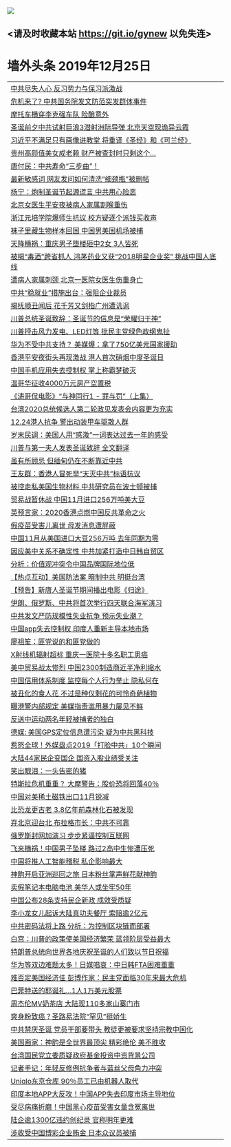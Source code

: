 
<tr>
  <td align=center><img src="https://cdn.jsdelivr.net/gh/gyoupiodf/im1/%E5%BE%AE%E4%BF%A1%E8%AF%B4%E6%98%8E4.jpg" /></td>  
</tr>

## <请及时收藏本站 https://git.io/gynew 以免失连> </a>
# 墙外头条 2019年12月25日</a>

<table>

<tr><td colspan="2" align="left"><a href="https://xball.casa/oo.aspx?name=c1110871&key=eqxowaguscvmxdgc&from=gy">中共尽失人心 反习势力与保习派激战</a></td></tr>
<tr><td colspan="2" align="left"><a href="https://xball.casa/oo.aspx?name=c1110833&key=eqxowaguscvmxdgc&from=gy">危机来了? 中共国务院发文防范突发群体事件</a></td></tr>
<tr><td colspan="2" align="left"><a href="https://xball.casa/oo.aspx?name=c1110801&key=eqxowaguscvmxdgc&from=gy">摩托车横穿李克强车队 险酿意外</a></td></tr>
<tr><td colspan="2" align="left"><a href="https://xball.casa/oo.aspx?name=c1110859&key=eqxowaguscvmxdgc&from=gy">圣诞前夕中共试射巨浪3潜射洲际导弹 北京天空现诡异云霞</a></td></tr>
<tr><td colspan="2" align="left"><a href="https://xball.casa/oo.aspx?name=c1110850&key=eqxowaguscvmxdgc&from=gy">习近平不满足只有画像进教堂 将重译《圣经》和《可兰经》</a></td></tr>
<tr><td colspan="2" align="left"><a href="https://xball.casa/oo.aspx?name=c1110827&key=eqxowaguscvmxdgc&from=gy">贵州高颜值美女成老赖 财产被查封时只剩这个…</a></td></tr>
<tr><td colspan="2" align="left"><a href="https://xball.casa/oo.aspx?name=c1110803&key=eqxowaguscvmxdgc&from=gy">唐付民：中共寿命“三步曲”！</a></td></tr>
<tr><td colspan="2" align="left"><a href="https://xball.casa/oo.aspx?name=c1110872&key=eqxowaguscvmxdgc&from=gy">最新敏感词 网友发问如何清洗“细颈瓶”被删帖</a></td></tr>
<tr><td colspan="2" align="left"><a href="https://xball.casa/oo.aspx?name=c1110814&key=eqxowaguscvmxdgc&from=gy">杨宁：炮制圣诞节起源谎言 中共用心险恶</a></td></tr>
<tr><td colspan="2" align="left"><a href="https://xball.casa/oo.aspx?name=c1110864&key=eqxowaguscvmxdgc&from=gy">北京女医生平安夜被病人家属割喉重伤</a></td></tr>
<tr><td colspan="2" align="left"><a href="https://xball.casa/oo.aspx?name=c1110794&key=eqxowaguscvmxdgc&from=gy">浙江元培学院爆师生抗议 校方疑逐个派钱买收声</a></td></tr>
<tr><td colspan="2" align="left"><a href="https://xball.casa/oo.aspx?name=c1110822&key=eqxowaguscvmxdgc&from=gy">袜子里藏生物样本回国 中国男美国机场被捕</a></td></tr>
<tr><td colspan="2" align="left"><a href="https://xball.casa/oo.aspx?name=c1110831&key=eqxowaguscvmxdgc&from=gy">天降横祸：重庆男子堕楼砸中2女 3人皆死</a></td></tr>
<tr><td colspan="2" align="left"><a href="https://xball.casa/oo.aspx?name=c1110863&key=eqxowaguscvmxdgc&from=gy">被揭“毒酒”跨省抓人 鸿茅药业又获“2018明星企业奖” 挑战中国人底线</a></td></tr>
<tr><td colspan="2" align="left"><a href="https://xball.casa/oo.aspx?name=c1110789&key=eqxowaguscvmxdgc&from=gy">遭病人家属刺颈 北京一医院女医生伤重身亡</a></td></tr>
<tr><td colspan="2" align="left"><a href="https://xball.casa/oo.aspx?name=c1110813&key=eqxowaguscvmxdgc&from=gy">中共“稳就业”措施出台：强阻企业裁员</a></td></tr>
<tr><td colspan="2" align="left"><a href="https://xball.casa/oo.aspx?name=c1110875&key=eqxowaguscvmxdgc&from=gy">揭抚顺丑闻后 花千芳又剑指广州遭讥讽</a></td></tr>
<tr><td colspan="2" align="left"><a href="https://xball.casa/oo.aspx?name=c1110862&key=eqxowaguscvmxdgc&from=gy">川普总统圣诞致辞：圣诞节的信息是“荣耀归于神”</a></td></tr>
<tr><td colspan="2" align="left"><a href="https://xball.casa/oo.aspx?name=c1110826&key=eqxowaguscvmxdgc&from=gy">川普抨击风力发电、LED灯等 批民主党绿色政纲鬼扯</a></td></tr>
<tr><td colspan="2" align="left"><a href="https://xball.casa/oo.aspx?name=c1110798&key=eqxowaguscvmxdgc&from=gy">华为不受中共支持？ 美媒爆：拿了750亿美元国家援助</a></td></tr>
<tr><td colspan="2" align="left"><a href="https://xball.casa/oo.aspx?name=c1110851&key=eqxowaguscvmxdgc&from=gy">香港平安夜街头再现激战 港人首次硝烟中度圣诞日</a></td></tr>
<tr><td colspan="2" align="left"><a href="https://xball.casa/oo.aspx?name=c1110877&key=eqxowaguscvmxdgc&from=gy">中国手机应用失去控制权 掌上称霸梦破灭</a></td></tr>
<tr><td colspan="2" align="left"><a href="https://xball.casa/oo.aspx?name=c1110866&key=eqxowaguscvmxdgc&from=gy">温哥华征收4000万元房产空置税</a></td></tr>
<tr><td colspan="2" align="left"><a href="https://xball.casa/oo.aspx?name=c1110795&key=eqxowaguscvmxdgc&from=gy">《涛哥侃电影》“与神同行1 - 罪与罚”（上集）</a></td></tr>
<tr><td colspan="2" align="left"><a href="https://xball.casa/oo.aspx?name=c1110857&key=eqxowaguscvmxdgc&from=gy">台湾2020总统候选人第二轮政见发表会内容更为充实</a></td></tr>
<tr><td colspan="2" align="left"><a href="https://xball.casa/oo.aspx?name=c1110824&key=eqxowaguscvmxdgc&from=gy">12.24港人抗争 警出动装甲车驱散人群</a></td></tr>
<tr><td colspan="2" align="left"><a href="https://xball.casa/oo.aspx?name=c1110867&key=eqxowaguscvmxdgc&from=gy">岁末民调：美国人用“感激”一词表达过去一年的感受</a></td></tr>
<tr><td colspan="2" align="left"><a href="https://xball.casa/oo.aspx?name=c1110823&key=eqxowaguscvmxdgc&from=gy">川普与第一夫人发表圣诞致辞 全文翻译</a></td></tr>
<tr><td colspan="2" align="left"><a href="https://xball.casa/oo.aspx?name=c1110856&key=eqxowaguscvmxdgc&from=gy">虽有所顾忌 但缅甸仍在不断靠近中共</a></td></tr>
<tr><td colspan="2" align="left"><a href="https://xball.casa/oo.aspx?name=c1110796&key=eqxowaguscvmxdgc&from=gy">王友群：香港人冒死举“天灭中共”标语抗议</a></td></tr>
<tr><td colspan="2" align="left"><a href="https://xball.casa/oo.aspx?name=c1110861&key=eqxowaguscvmxdgc&from=gy">被控走私美国生物材料 中共研究员在波士顿被捕</a></td></tr>
<tr><td colspan="2" align="left"><a href="https://xball.casa/oo.aspx?name=c1110788&key=eqxowaguscvmxdgc&from=gy">贸易战暂休战 中国11月进口256万吨美大豆</a></td></tr>
<tr><td colspan="2" align="left"><a href="https://xball.casa/oo.aspx?name=c1110817&key=eqxowaguscvmxdgc&from=gy">英预言家：2020香港点燃中国反共革命之火</a></td></tr>
<tr><td colspan="2" align="left"><a href="https://xball.casa/oo.aspx?name=c1110865&key=eqxowaguscvmxdgc&from=gy">假疫苗受害儿离世 母发消息遭屏蔽</a></td></tr>
<tr><td colspan="2" align="left"><a href="https://xball.casa/oo.aspx?name=c1110853&key=eqxowaguscvmxdgc&from=gy">中国11月从美国进口大豆256万吨 去年同期为零</a></td></tr>
<tr><td colspan="2" align="left"><a href="https://xball.casa/oo.aspx?name=c1110852&key=eqxowaguscvmxdgc&from=gy">因应美中关系不确定性 中共加紧打造中日韩自贸区</a></td></tr>
<tr><td colspan="2" align="left"><a href="https://xball.casa/oo.aspx?name=c1110870&key=eqxowaguscvmxdgc&from=gy">分析：价值观冲突令中国品牌国际地位低</a></td></tr>
<tr><td colspan="2" align="left"><a href="https://xball.casa/oo.aspx?name=c1110868&key=eqxowaguscvmxdgc&from=gy">【热点互动】美国防法案 暗制中共 明挺台湾</a></td></tr>
<tr><td colspan="2" align="left"><a href="https://xball.casa/oo.aspx?name=c1110839&key=eqxowaguscvmxdgc&from=gy">【预告】新唐人圣诞节期间播出电影《归途》</a></td></tr>
<tr><td colspan="2" align="left"><a href="https://xball.casa/oo.aspx?name=c1110843&key=eqxowaguscvmxdgc&from=gy">伊朗、俄罗斯、中共将首次举行四天联合海军演习</a></td></tr>
<tr><td colspan="2" align="left"><a href="https://xball.casa/oo.aspx?name=c1110800&key=eqxowaguscvmxdgc&from=gy">中共发文严防规模性失业抗争 预示失业潮？</a></td></tr>
<tr><td colspan="2" align="left"><a href="https://xball.casa/oo.aspx?name=c1110830&key=eqxowaguscvmxdgc&from=gy">中国app失去控制权 印度人重新主导本地市场</a></td></tr>
<tr><td colspan="2" align="left"><a href="https://xball.casa/oo.aspx?name=c1110804&key=eqxowaguscvmxdgc&from=gy">廖祖笙：匪党说的和匪党做的</a></td></tr>
<tr><td colspan="2" align="left"><a href="https://xball.casa/oo.aspx?name=c1110802&key=eqxowaguscvmxdgc&from=gy">X射线机辐射超标 重庆一医院十多名职工患癌</a></td></tr>
<tr><td colspan="2" align="left"><a href="https://xball.casa/oo.aspx?name=c1110797&key=eqxowaguscvmxdgc&from=gy">美中贸易战太惨烈 中国2300制造商近半净利缩水</a></td></tr>
<tr><td colspan="2" align="left"><a href="https://xball.casa/oo.aspx?name=c1110840&key=eqxowaguscvmxdgc&from=gy">中国信用体系制度 监控每个人行为举止 隐私何在</a></td></tr>
<tr><td colspan="2" align="left"><a href="https://xball.casa/oo.aspx?name=c1110842&key=eqxowaguscvmxdgc&from=gy">被丑化的食人花 不过是种仅剩花的可怜奇葩植物</a></td></tr>
<tr><td colspan="2" align="left"><a href="https://xball.casa/oo.aspx?name=c1110847&key=eqxowaguscvmxdgc&from=gy">曝港警内部规定 美媒指责滥用暴力屡见不鲜</a></td></tr>
<tr><td colspan="2" align="left"><a href="https://xball.casa/oo.aspx?name=c1110848&key=eqxowaguscvmxdgc&from=gy">反送中运动两名年轻被捕者的独白</a></td></tr>
<tr><td colspan="2" align="left"><a href="https://xball.casa/oo.aspx?name=c1110841&key=eqxowaguscvmxdgc&from=gy">德媒: 美国GPS定位信息遭污染 疑为中共黑科技</a></td></tr>
<tr><td colspan="2" align="left"><a href="https://xball.casa/oo.aspx?name=c1110821&key=eqxowaguscvmxdgc&from=gy">惹怒全球！外媒盘点2019「打脸中共」10个瞬间</a></td></tr>
<tr><td colspan="2" align="left"><a href="https://xball.casa/oo.aspx?name=c1110876&key=eqxowaguscvmxdgc&from=gy">大陆44家民企变国企 国资入股业绩受关注</a></td></tr>
<tr><td colspan="2" align="left"><a href="https://xball.casa/oo.aspx?name=c1110805&key=eqxowaguscvmxdgc&from=gy">笑出眼泪：一头告密的猪</a></td></tr>
<tr><td colspan="2" align="left"><a href="https://xball.casa/oo.aspx?name=c1110809&key=eqxowaguscvmxdgc&from=gy">特斯拉危机重重？ 大摩警告：股价恐将回落40％</a></td></tr>
<tr><td colspan="2" align="left"><a href="https://xball.casa/oo.aspx?name=c1110825&key=eqxowaguscvmxdgc&from=gy">中国对美稀土磁铁出口11月锐减</a></td></tr>
<tr><td colspan="2" align="left"><a href="https://xball.casa/oo.aspx?name=c1110837&key=eqxowaguscvmxdgc&from=gy">比恐龙更古老 3.8亿年前森林化石被发现</a></td></tr>
<tr><td colspan="2" align="left"><a href="https://xball.casa/oo.aspx?name=c1110844&key=eqxowaguscvmxdgc&from=gy">弃北京迎台北 布拉格市长：中共不可靠</a></td></tr>
<tr><td colspan="2" align="left"><a href="https://xball.casa/oo.aspx?name=c1110820&key=eqxowaguscvmxdgc&from=gy">俄罗斯封网加演习 步步紧逼控制互联网</a></td></tr>
<tr><td colspan="2" align="left"><a href="https://xball.casa/oo.aspx?name=c1110818&key=eqxowaguscvmxdgc&from=gy">飞来横祸！中国男子坠楼 路过2高中生惨遭压死</a></td></tr>
<tr><td colspan="2" align="left"><a href="https://xball.casa/oo.aspx?name=c1110834&key=eqxowaguscvmxdgc&from=gy">中国将推人工智能稽税 私企影响最大</a></td></tr>
<tr><td colspan="2" align="left"><a href="https://xball.casa/oo.aspx?name=c1110849&key=eqxowaguscvmxdgc&from=gy">神韵开启亚洲巡回之旅 日本粉丝掌声鲜花献神韵</a></td></tr>
<tr><td colspan="2" align="left"><a href="https://xball.casa/oo.aspx?name=c1110854&key=eqxowaguscvmxdgc&from=gy">卖假笔记本电脑电池 美华人或坐牢50年</a></td></tr>
<tr><td colspan="2" align="left"><a href="https://xball.casa/oo.aspx?name=c1110836&key=eqxowaguscvmxdgc&from=gy">中国公布28条支持民企新政 成效受质疑</a></td></tr>
<tr><td colspan="2" align="left"><a href="https://xball.casa/oo.aspx?name=c1110838&key=eqxowaguscvmxdgc&from=gy">李小龙女儿起诉大陆真功夫餐厅 索赔逾2亿元</a></td></tr>
<tr><td colspan="2" align="left"><a href="https://xball.casa/oo.aspx?name=c1110816&key=eqxowaguscvmxdgc&from=gy">中共密码法将上路 分析：为控制区块链而部署</a></td></tr>
<tr><td colspan="2" align="left"><a href="https://xball.casa/oo.aspx?name=c1110860&key=eqxowaguscvmxdgc&from=gy">白宫：川普的政策使美国经济繁荣 蓝领阶层受益最大</a></td></tr>
<tr><td colspan="2" align="left"><a href="https://xball.casa/oo.aspx?name=c1110858&key=eqxowaguscvmxdgc&from=gy">特朗普总统向世界各地庆祝圣诞的人们致以节日祝福</a></td></tr>
<tr><td colspan="2" align="left"><a href="https://xball.casa/oo.aspx?name=c1110807&key=eqxowaguscvmxdgc&from=gy">华为等双边难题太多！日媒唱衰：中日韩FTA困难重重</a></td></tr>
<tr><td colspan="2" align="left"><a href="https://xball.casa/oo.aspx?name=c1110799&key=eqxowaguscvmxdgc&from=gy">难否定美国经济佳 彭博作家：民主党面临30年来最大危机</a></td></tr>
<tr><td colspan="2" align="left"><a href="https://xball.casa/oo.aspx?name=c1110832&key=eqxowaguscvmxdgc&from=gy">巴菲特送的耶诞礼…1人1万美元股票</a></td></tr>
<tr><td colspan="2" align="left"><a href="https://xball.casa/oo.aspx?name=c1110855&key=eqxowaguscvmxdgc&from=gy">周杰伦MV奶茶店 大陆现110多家山寨门市</a></td></tr>
<tr><td colspan="2" align="left"><a href="https://xball.casa/oo.aspx?name=c1110828&key=eqxowaguscvmxdgc&from=gy">爽身粉致癌？圣路易法院“罕见”挺娇生</a></td></tr>
<tr><td colspan="2" align="left"><a href="https://xball.casa/oo.aspx?name=c1110819&key=eqxowaguscvmxdgc&from=gy">中共禁庆圣诞 党员干部要带头 教徒更被要求坚持宗教中国化</a></td></tr>
<tr><td colspan="2" align="left"><a href="https://xball.casa/oo.aspx?name=c1110846&key=eqxowaguscvmxdgc&from=gy">美国画家：神韵是全世界最顶尖 精彩绝伦 美不胜收</a></td></tr>
<tr><td colspan="2" align="left"><a href="https://xball.casa/oo.aspx?name=c1110835&key=eqxowaguscvmxdgc&from=gy">台湾国民党立委质疑政府基金投资中资背景公司</a></td></tr>
<tr><td colspan="2" align="left"><a href="https://xball.casa/oo.aspx?name=c1110845&key=eqxowaguscvmxdgc&from=gy">记者手记：年轻反修例抗争者与蓝丝父母角力冲突</a></td></tr>
<tr><td colspan="2" align="left"><a href="https://xball.casa/oo.aspx?name=c1110808&key=eqxowaguscvmxdgc&from=gy">Uniqlo东京仓库 90％员工已由机器人取代</a></td></tr>
<tr><td colspan="2" align="left"><a href="https://xball.casa/oo.aspx?name=c1110806&key=eqxowaguscvmxdgc&from=gy">印度本地APP大反攻！中国APP失去印度市场主导地位</a></td></tr>
<tr><td colspan="2" align="left"><a href="https://xball.casa/oo.aspx?name=c1110815&key=eqxowaguscvmxdgc&from=gy">受尽病痛折磨！中国黑心疫苗受害女童含冤离世</a></td></tr>
<tr><td colspan="2" align="left"><a href="https://xball.casa/oo.aspx?name=c1110812&key=eqxowaguscvmxdgc&from=gy">陆企逾1300亿违约创纪录 官称明年更难</a></td></tr>
<tr><td colspan="2" align="left"><a href="https://xball.casa/oo.aspx?name=c1110829&key=eqxowaguscvmxdgc&from=gy">涉收受中国博彩企业贿金 日本众议员被捕</a></td></tr>

</table>
